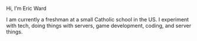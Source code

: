 Hi, I’m Eric Ward

I am currently a freshman at a small Catholic school in the US.
I experiment with tech, doing things with servers, game development, coding, and server things.
